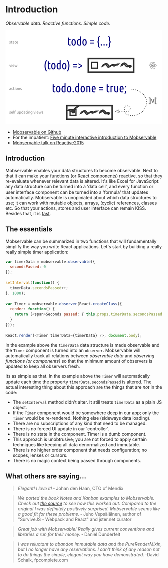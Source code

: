 # Introduction

_Observable data. Reactive functions. Simple code._

![Mobservable + React](images/concept.png)

* [Mobservable on Github](https://github.com/mweststrate/mobservable)
* For the impatient: [Five minute interactive introduction to Mobservable](http://mweststrate.github.io/mobservable/getting-started.html)
* [Mobservable talk on Reactive2015](https://www.youtube.com/watch?v=FEwLwiizlk0)

## Introduction

Mobservable enables your data structures to become observable.
Next to that it can make your functions (or [React components](https://github.com/mweststrate/mobservable-react)) reactive, so that they re-evaluate whenever relevant data is altered.
It's like Excel for JavaScript: any data structure can be turned into a 'data cell', and every function or user interface component can be turned into a 'formula' that updates automatically.
Mobservable is unopiniated about which data structures to use;
it can work with mutable objects, arrays, (cyclic) references, classes etc.
So that your actions, stores and user interface can remain KISS.
Besides that, it is [fast](mendix.com/tech-blog/making-react-reactive-pursuit-high-performing-easily-maintainable-react-apps/).

## The essentials

Mobservable can be summarized in two functions that will fundamentally simplify the way you write React applications.
Let's start by building a really really simple timer application:

```javascript
var timerData = mobservable.observable({
  secondsPassed: 0
});

setInterval(function() {
  timerData.secondsPassed++;
}, 1000);

var Timer = mobservable.observer(React.createClass({
  render: function() {
    return (<span>Seconds passed: { this.props.timerData.secondsPassed } </span> )
  }
}));

React.render(<Timer timerData={timerData} />, document.body);
```

In the example above the `timerData` data structure is made observable and the `Timer` component is turned into an `observer`.
Mobservable will automatically track all relations between _observable data_ and _observing functions (or components)_ so that the minimum amount of observers is updated to keep all observers fresh.

Its as simple as that. In the example above the `Timer` will automatically update each time the property `timerData.secondsPassed` is altered.
The actual interesting thing about this approach are the things that are *not* in the code:

* The `setInterval` method didn't alter. It still treats `timerData` as a plain JS object.
* If the `Timer` component would be somewhere deep in our app; only the `Timer` would be re-rendered. Nothing else (sideways data loading).
* There are no subscriptions of any kind that need to be managed.
* There is no forced UI update in our 'controller'.
* There is no state in the component. Timer is a dumb component.
* This approach is unobtrusive; you are not forced to apply certain techniques like keeping all data denormalized and immutable.
* There is no higher order component that needs configuration; no scopes, lenses or cursors.
* There is no magic context being passed through components.


## What others are saying...

> _Elegant! I love it!_
> &dash; Johan den Haan, CTO of Mendix

> _We ported the book Notes and Kanban examples to Mobservable. Check out [the source](https://github.com/survivejs/mobservable-demo) to see how this worked out. Compared to the original I was definitely positively surprised. Mobservable seems like a good fit for these problems._
> &dash; Juho Vepsäläinen, author of "SurviveJS - Webpack and React" and jster.net curator

> _Great job with Mobservable! Really gives current conventions and libraries a run for their money._
> &dash; Daniel Dunderfelt

> _I was reluctant to abandon immutable data and the PureRenderMixin, but I no longer have any reservations. I can't think of any reason not to do things the simple, elegant way you have demonstrated._
> &dash;David Schalk, fpcomplete.com
